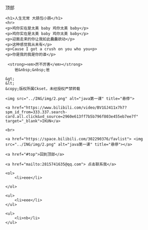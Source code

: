 <!DOCTYPE html>
<html lang="en">
<head>
    <meta charset="UTF-8">
    <title>Ckset</title>
</head>
<body>
<a id="top">顶部</a>


    <h1>人生无常 大肠包小肠</h1>
    <hr>
    <p>鸡你实在是太美 baby 鸡你太美 baby</p>
    <p>鸡你实在是太美 baby 鸡你太美 baby</p>
    <p>迎面走来的你让我如此蠢蠢欲动</p>
    <p>这种感觉我从未有</p>
    <p>Cause I got a crush on you who you<p>
    <p>你是我的我是你的谁</p>

     <strong><em>厉不厉害</em></strong>
        爸&nbsp;&nbsp;爸

    &gt;
    &lt;
    &copy;版权所属Ckset，未经授权严禁转载

    <img src="../ING/img/2.png" alt="java第一课" title="悬停">

    <a href="https://www.bilibili.com/video/BV1GJ411x7h7?spm_id_from=333.337.search-card.all.click&vd_source=2960e613ff7b5b796f803e455eb7ee7f" target="_blank">IKUN</a>

    <br>

    <a href="https://space.bilibili.com/302290376/favlist"> <img src="../ING/img/2.png" alt="java第一课" title="悬停"></a>

    <a href="#top">回到顶部</a>

    <a href="mailto:2815741635@qq.com"> 点击联系我</a>

    <ol>
        <li>eee</li>

    </ol>

    <ul>
        <li>eee</li>
    </ul>

    <ul>
        <li>nb</li>
    </ul>

